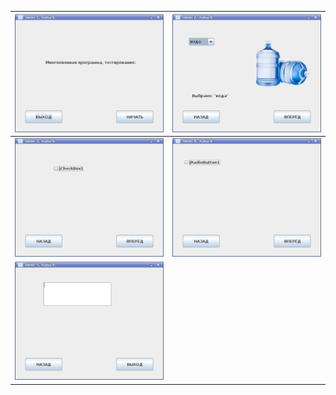 ![](pictures/1.png) | ![](pictures/2.png)
:-------:|:---------:
![](pictures/3.png) | ![](pictures/4.png)
![](pictures/5.png) | 
